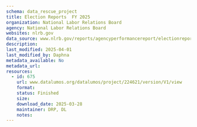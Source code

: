 ```yaml
---
schema: data_rescue_project 
title: Election Reports  FY 2025
organization: National Labor Relations Board
agency: National Labor Relations Board
websites: nlrb.gov
data_source: www.nlrb.gov/reports/agencyperformancereport/electionreports/electionreportsfy2025
description: 
last_modified: 2025-04-01
last_modified_by: Daphna
metadata_available: No
metadata_url: 
resources:
  - id: 675
    url: www.datalumos.org/datalumos/project/224621/version/V1/view
    format: 
    status: Finished
    size: 
    download_date: 2025-03-28
    maintainer: DRP, DL
    notes: 
---
```

